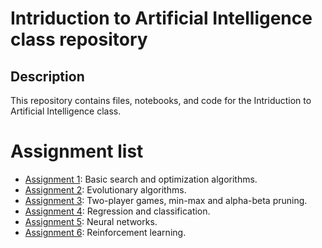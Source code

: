 # Intriduction to Artificial Intelligence class repository

## Description

This repository contains files, notebooks, and code for the Intriduction to Artificial Intelligence class.

# Assignment list

- [Assignment 1](cw_1/): Basic search and optimization algorithms.
- [Assignment 2](cw_2/): Evolutionary algorithms.
- [Assignment 3](cw_3/): Two-player games, min-max and alpha-beta pruning.
- [Assignment 4](cw_4/): Regression and classification.
- [Assignment 5](cw_5/): Neural networks.
- [Assignment 6](cw_6/): Reinforcement learning.

